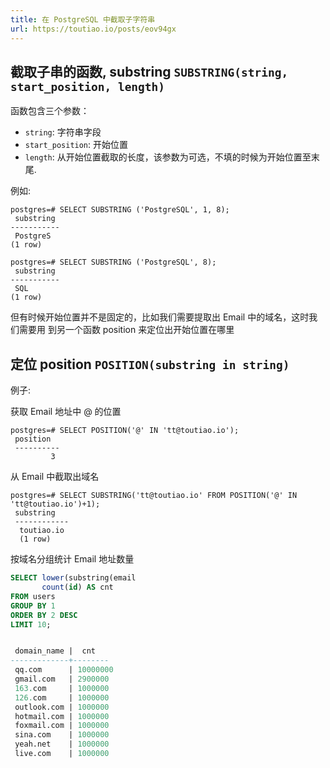 ```yaml
---
title: 在 PostgreSQL 中截取子字符串
url: https://toutiao.io/posts/eov94gx
---
```


## 截取子串的函数, substring `SUBSTRING(string, start_position, length)`

函数包含三个参数：

- `string`: 字符串字段
- `start_position`: 开始位置
- `length`: 从开始位置截取的长度，该参数为可选，不填的时候为开始位置至末尾.

例如:

```
postgres=# SELECT SUBSTRING ('PostgreSQL', 1, 8);
 substring 
-----------
 PostgreS
(1 row)

postgres=# SELECT SUBSTRING ('PostgreSQL', 8);
 substring 
-----------
 SQL
(1 row)
```

但有时候开始位置并不是固定的，比如我们需要提取出 Email 中的域名，这时我们需要用
到另一个函数 position 来定位出开始位置在哪里

## 定位 position `POSITION(substring in string)`

例子:

获取 Email 地址中 @ 的位置

```
postgres=# SELECT POSITION('@' IN 'tt@toutiao.io');
 position 
 ----------
         3
```

从 Email 中截取出域名

```
postgres=# SELECT SUBSTRING('tt@toutiao.io' FROM POSITION('@' IN
'tt@toutiao.io')+1);
 substring  
 ------------
  toutiao.io
  (1 row)
```

按域名分组统计 Email 地址数量

```SQL
SELECT lower(substring(email                                                                                                                FROM position('@' IN email)+1)) AS domain_name,
       count(id) AS cnt
FROM users
GROUP BY 1
ORDER BY 2 DESC
LIMIT 10;


 domain_name |  cnt   
-------------+--------
 qq.com      | 10000000
 gmail.com   | 2900000
 163.com     | 1000000
 126.com     | 1000000
 outlook.com | 1000000
 hotmail.com | 1000000
 foxmail.com | 1000000
 sina.com    | 1000000
 yeah.net    | 1000000
 live.com    | 1000000
```
